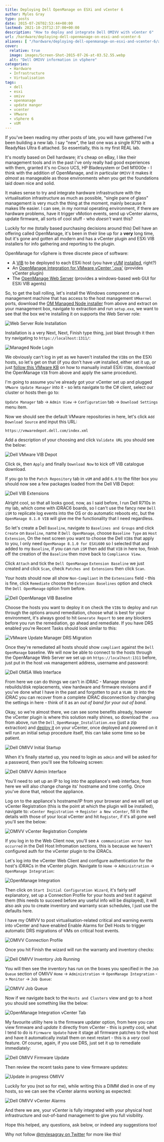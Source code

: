 ```yaml
---
title: Deploying Dell OpenManage on ESXi and vCenter 6
author: Myles Gray
type: posts
date: 2015-07-26T02:53:44+00:00
lastmod: 2021-10-25T12:37:00+00:00
description: "How to deploy and integrate Dell OMIVV with vCenter 6"
url: /hardware/deploying-dell-openmanage-on-esxi-and-vcenter-6
aliases: [ "/hardware/deploying-dell-openmanage-on-esxi-and-vcenter-6/amp" ]
cover:
  relative: true
  image: images/Screen-Shot-2015-07-26-at-03.52.55.webp
  alt: "Dell OMIVV information in vSphere"
categories:
  - Hardware
  - Infrastructure
  - Virtualisation
tags:
  - dell
  - esxi
  - omivv
  - openmanage
  - update manger
  - vcenter
  - VMware
  - vSphere 6
  - vUM
---
```


If you've been reading my other posts of late, you will have gathered I've been building a new lab. I say "new", the last one was a single R710 with a ReadyNas Ultra 6 attached. So essentially, this is my first REAL lab.

It's mostly based on Dell hardware; it's cheap on eBay, I like their management tools and in the past i've only really had good experiences with them, granted it's no Cisco UCS, HP Bladesystem or Dell M1000e - I think with the addition of OpenManage, and in particular `OMIVV` it makes it _almost_ as manageable as those environments when you get the foundations laid down nice and solid.

It makes sense to try and integrate hardware infrastructure with the virtualisation infrastructure as much as possible, "single pane of glass" management is very much the thing at the moment, mainly because it makes life easier. I can see, in my normal operating environment, if there are hardware problems, have it trigger vMotion events, send up vCenter alarms, update firmware, all sorts of cool stuff - who _doesn't_ want this?

Luckily for me (totally based purchasing decisions around this) Dell have an offering called OpenManage, it's been in their line up for a **very** long time, but it's gone and gotten all modern and has a vCenter plugin and ESXi VIB installers for info gathering and reporting to the plugin.

OpenManage for vSphere is three discrete piece of software:

* A [VIB][1] to be deployed to each ESXi host (you have [vUM][2] [installed][3], right?)
* An [OpenManage Integration for VMware vCenter '.ova'][4] (provides vCenter plugin)
* The [OpenManage Web Server][5] (provides a windows-based web GUI for ESXi VIB agents)

So, to get the ball rolling, let's install the Windows component on a management machine that has access to the host management `VMkernel` ports, download the [OM Managed Node installer][5] from above and extract on your management box, navigate to extraction and run `setup.exe`, we want to see that the box we're installing it on supports the Web Server role:

![Web Server Role Installation][6]

Installation is a very Next, Next, Finish type thing, just blast through it then try navigating to `https://localhost:1311/`:

![Managed Node Login][7]

We obviously can't log in yet as we haven't installed the `VIB`s on the ESXi hosts, so let's get on that (if you don't have `vUM` installed, either set it up, or just [follow this VMware KB][8] on how to manually install ESXi `VIB`s, download the OpenManage `VIB` from above and apply the same procedure).

I'm going to assume you've already got your vCenter set up and plugged `VMware Update Manager` into it - so lets navigate to the C# client, select our cluster or hosts then go to:

`Update Manager` tab -> `Admin View` -> `Configuration` tab -> `Download Settings` menu item.

Now we should see the default VMware repositories in here, let's click `Add Download Source` and input this URL:

```sh
https://vmwaredepot.dell.com/index.xml
```

Add a description of your choosing and click `Validate URL` you should see the below:

![Dell VMware VIB Depot][9]

Click `Ok`, then `Apply` and finally `Download Now` to kick off VIB catalogue download.

If you go to the `Patch Repository` tab in `vUM` and add `6.0` to the filter box you should now see a few packages loaded from the Dell VIB Depot:

![Dell VIB Extensions][10]

Alright cool, so that all looks good, now, as I said before, I run Dell R710s in my lab, which come with iDRAC6 boards, so I can't use the fancy new `Dell iSM` to replicate log events into the OS or do automatic reboots etc, but the `OpenManage 8.1.0 VIB` will give me the functionality that I need regardless.

So let's create a Dell `Baseline`, navigate to `Baselines and Groups` and click `Create` on `Baseline`, name it `Dell OpenManage`, choose `Baseline Type` as `Host Extension`, On the next screen you want to choose the Dell `VIB`s that apply to you, I only need `OpenManage 8.1.0 for ESXi600` so I selected that and added to my `Baseline`, if you can run `iSM` then add that `VIB` in here too, finish off the creation of the `Baseline` then move back to `Compliance View`.

Click `Attach` and tick the `Dell OpenManage` `Extension Baseline` we just created and click `Scan`, check `Patches and Extensions` then click `Scan`.

Your hosts should now all show `Non-Compliant` in the `Extensions` field - this is fine, click `Remediate` choose the `Extension Baselines` option and check the `Dell OpenManage` option from before.

![Dell OpenManage VIB Baseline][11]

Choose the hosts you want to deploy it on check the `VIB`s to deploy and run through the options around remediation, choose what is best for your environment, it's always good to hit `Generate Report` to see any blockers before you run the remediation, go ahead and remediate. If you have DRS enabled you're Recent Tasks should look similar to this:

![VMware Update Manager DRS Migration][12]

Once they're remediated all hosts should show `compliant` against the `Dell OpenManage` baseline. We will now be able to connect to the hosts through the OpenManage Web Server we set up on `https://localhost:1311` before, just put in the host `vmk` management address, username and password:

![Dell OMSA Web Interface][13]

From here we can do things we can't in iDRAC - Manage storage rebuilds/disk replacements, view hardware and firmware revisions and if you've done what I have in the past and forgotten to put a `VLAN ID` into the iDRAC you can recover from a complete iDRAC disconnection by changing the settings in here - think of it as an _out of band for your out of band_.

Okay, so we're almost there, we can see some benefits already, however the vCenter plugin is where this solution really shines, so download the `.ova` from above, run the `Dell_OpenManage_Installation.exe` (just a zip extraction) and [deploy it][14] on your vCenter, once deployed and powered on it will run an initial setup procedure itself, this can take some time so be patient.

![Dell OMIVV Initial Startup][15]

When it's finally started up, you need to login as `admin` and will be asked for a password, then you'll see the following screen:

![Dell OMIVV Admin Interface][16]

You'll need to set up an IP to log into the appliance's web interface, from here we will also change change its' hostname and time config. Once you've done that, reboot the appliance.

Log on to the appliance's hostname/IP from your browser and we will set up vCenter Registration (this is the point at which the plugin will be installed), navigate to: `vCenter Registration` -> `Register a New vCenter`, fill in the details with those of your local vCenter and hit `Register`, if it's all gone well you'll see the below:

![OMIVV vCenter Registration Complete][17]

If you log in to the Web Client now, you'll see `A communication error has occurred` in the Dell Host Infromation sections, this is because we haven't configured auth for the vCenter plugin to the iDRACs.

Let's log into the vCenter Web Client and configure authentication for the host's iDRACs in the vCenter plugin. Navigate to `Home` -> `Administration` -> `OpenManage Integration`:

![OpenManage Integration][18]

Then click on `Start Initial Configuration Wizard`, it's fairly self explanatory, set up a Connection Profile for your hosts and test it against them (this needs to succeed before any useful info will be displayed), it will also ask you to create inventory and warranty scan schedules, I just use the defaults here.

I have my OMIVV to post virtualisation-related critical and warning events into vCenter and have enabled Enable Alarms for Dell Hosts to trigger automatic DRS migrations of VMs on critical host events.

![OMIVV Connection Profile][19]

Once you hit Finish the wizard will run the warranty and inventory checks:

![Dell OMIVV Inventory Job Running][20]

You will then see the inventory has run on the boxes you specified in the `Job Queue` section of OMIVV `Home` -> `Administration` -> `OpenManage Integration` -> `Monitor` -> `Job Queue`:

![OMIVV Job Queue][21]

Now if we navigate back to the `Hosts and Clusters` view and go to a host you should see something like the below:

![OpenManage Integration vCenter Tab][22]

My favourite utility here is the firmware updater option, from here you can view firmware and _update_ it directly from vCenter - this is pretty cool, what I tend to do is `Firmware Update` have it stage all firmware patches to the host and have it automatically install them on next restart - this is a _very_ cool feature. Of course, again, if you use DRS, just set it up to remediate immediately:

![Dell OMIVV Firmware Update][23]

Then review the recent tasks pane to view firmware updates:

![Update in progress OMIVV][24]

Luckily for you (not so for me), while writing this a DIMM died in one of my hosts, so we can see the vCenter alarms working as expected:

![Dell OMIVV vCenter Alarms][25]

And there we are, your vCenter is fully integrated with your physical host infrastructure and out-of-band management to give you full visibility.

Hope this helped, any questions, ask below, or indeed any suggestions too!

Why not follow [@mylesagray on Twitter][26] for more like this!

 [1]: http://www.dell.com/support/home/uk/en/ukdhs1/Drivers/DriversDetails?driverId=FN2KW
 [2]: http://www.vmwareandme.com/2015/02/How-to-Install-vSphere-Update-Manager-6.0-on-Windows-Server-2012-Windows-Server-2012-R2-step-by-step.html#.Va_OP5OrREc
 [3]: http://regimentalrogue.com/papers/egg.htm
 [4]: http://www.dell.com/support/home/uk/en/ukdhs1/Drivers/DriversDetails?driverId=8V0JG
 [5]: http://www.dell.com/support/home/uk/en/ukdhs1/Drivers/DriversDetails?driverId=20V28
 [6]: images/Screen-Shot-2015-07-22-at-18.42.12.png
 [7]: images/Screen-Shot-2015-07-22-at-18.51.19.png
 [8]: http://kb.vmware.com/selfservice/microsites/search.do?language=en_US&cmd=displayKC&externalId=2008939
 [9]: images/Image-1.png
 [10]: images/Image-21.png
 [11]: images/Image-3.png
 [12]: images/Image-4.png
 [13]: images/Image-5.png
 [14]: http://pubs.vmware.com/vsphere-60/index.jsp#com.vmware.vsphere.vm_admin.doc/GUID-AFEDC48B-C96F-4088-9C1F-4F0A30E965DE.html?resultof=%2522%2564%2565%2570%256c%256f%2579%2522%2520%2522%2564%2565%2570%256c%256f%2569%2522%2520%2522%256f%2576%2566%2522%2520
 [15]: images/Image-6.png
 [16]: images/Image-8.png
 [17]: images/Image-10.png
 [18]: images/Screen-Shot-2015-07-26-at-01.40.01.png
 [19]: images/Screen-Shot-2015-07-26-at-01.47.19.png
 [20]: images/Screen-Shot-2015-07-26-at-03.08.31.png
 [21]: images/Screen-Shot-2015-07-26-at-03.10.54.png
 [22]: images/Screen-Shot-2015-07-26-at-03.12.04.png
 [23]: images/Screen-Shot-2015-07-26-at-03.14.14.png
 [24]: images/Screen-Shot-2015-07-23-at-22.16.54.png
 [25]: images/Screen-Shot-2015-07-23-at-22.56.25.png
 [26]: https://twitter.com/mylesagray
